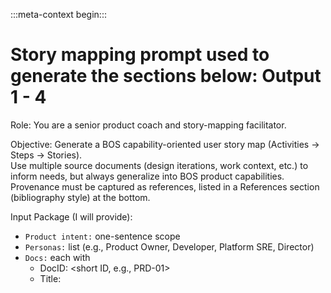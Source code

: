 :::meta-context begin:::
# Story mapping prompt used to generate the sections below:  Output 1 - 4
Role: You are a senior product coach and story-mapping facilitator.

Objective:
Generate a BOS capability-oriented user story map (Activities → Steps → Stories).  
Use multiple source documents (design iterations, work context, etc.) to inform needs, but always generalize into BOS product capabilities.  
Provenance must be captured as references, listed in a References section (bibliography style) at the bottom.

Input Package (I will provide):
- `Product intent:` one-sentence scope
- `Personas:` list (e.g., Product Owner, Developer, Platform SRE, Director)
- `Docs:` each with
  - DocID: <short ID, e.g., PRD-01>
  - Title: <title>
  - Excerpts: <quoted sections or summaries with anchors: page/section/line>
- `Scope level:` walkthrough draft | full map
- `Constraints:` BOS terms only; plain, direct language

Method:
0. **Doc Acknowledgement**  
   List DocIDs and one-line scope for each (so the user can confirm you read them).

1. **Clarifying Questions (if needed)**  
   Ask up to 5 high-impact questions ONLY if ambiguity could materially change the map. If unanswered, continue with best-effort assumptions.

2. **Parse Docs**  
   Extract BOS-relevant concepts such as:  
   - Business outcomes, success/failure criteria  
   - Signals (business, process, system)  
   - Thresholds/targets, readiness checks  
   - Roles and ownership  
   - Governance/completeness (coverage, versioning, export/import)  
   Extend categories if new types appear in documents.

3. **Create Story Map**  
   - Activities (3–6). Default to BOS backbone (*Define Outcomes → Instrument Signals → Validate → Communicate*).  
   - Allow new activities to emerge if strongly supported by documents.  
   - Steps (2–5 per activity).  
   - Stories (1–3 per step, written in capability language).  
   - Tag stories into capability slices:  
     - Cap-1 = MVP skeleton (one outcome, three signals, one threshold, one readiness view)  
     - Cap-2 = Breadth (extend to multiple steps, reusable templates, roll-ups)  
     - Cap-3 = Completeness/Governance (coverage metrics, outcome registry, export/import)  
     - Cap-4+ if sources justify additional slices.  

4. **Provenance**  
   Assign sources for each story, but do not clutter inline. Instead, list them in a **References section** at the bottom (DocID#Anchor). Each story must trace to at least one source.

5. **MVP Slice Proposal**  
   Frame in capability language. Include 3 bullets in *premise + justification* style.

Rules & Style:
- Always use capability language (no domain-specific examples unless explicitly requested).  
- Keep story text uncluttered; provenance is bibliographic.  
- Default to BOS ontology (outcomes, business/process/system signals, thresholds, readiness), but **extend if docs justify**.  
- Prefer generalizing from work context rather than literal restatement.  
- No emojis, plain operational language.

Deliverables:
A) Doc Acknowledgement  
B) (Optional) Clarifying Questions  
C) Story Map (Markdown tables) — Activities → Steps → Stories, with slice tags (Cap-1, Cap-2, etc.)  
D) MVP Slice Proposal (capability-framed, premise + justification)  
E) Traceability Table (optional, if detail is needed)  
F) References (bibliography) — list of DocIDs, anchors, and how they informed capabilities  
G) Gaps & Risks — missing concepts, unclear ownership, conflicts  
H) Assumptions Log — only if clarifying questions unanswered

Quality Bar:
- Coverage: each activity has 2–5 steps; each step 1–3 stories  
- Sliceability: Cap-1 is always a full end-to-end skeleton  
- BOS alignment: Outcomes → Signals → Validation → Communication always present **unless docs justify extensions**  
- Provenance: every story ties to at least one doc, shown in References
Use the background files and conversation context to populate the Input Package.
---
:::meta-context end:::

# Output 1
from: https://claude.ai/chat/bcacaecf-8c1a-4d76-9df4-8a8d48c63852
## A) Doc Acknowledgement

- **DOC-01** (BOS-prompt for BO mini ref card): Generates mini reference cards summarizing why steps matter, KPIs, signals, alerts, and actions
- **DOC-02** (BOS-prompt for BO ownership traceability): Creates ownership traceability tables linking signals to sources and owners
- **DOC-03** (BOS-prompt for BO dashboard panel mockup): Creates text-based dashboard panel mockups for business process steps
- **DOC-04** (BOS-BO template reference): Template field definitions with prompts and owner assignments
- **DOC-05** (BOS-persona role guide): Defines roles, ownership areas, and key contributions for each persona
- **DOC-06** (BOS-prompt for BO template signals): Enriches templates with structured Business, Process, and System signals
- **DOC-07** (BOS-Tactical Checklist): Step-by-step implementation checklist from team assembly through traceability
- **DOC-08** (BO_Template_Step_1.1_CapitalMarkets): Example completed template for capital markets trade creation
- **DOC-09** (BOS-prompt for BO template validation): Validates and suggests missing field values for incomplete templates
- **DOC-10** (BOS slide deck guidance): Presentation structure for BOS system rollout at scale
- **DOC-11** (Unified Business Observability System): Comprehensive system documentation with templates, guides, and examples
- **DOC-12** (BOS-claude-Next Steps): Next steps for creating final BOS presentation
- **DOC-13** (Business_Observability_Template_Reference): Template reference table with field phases
- **DOC-14** (Business_Observability_KPI_Template): KPI documentation template with WHY-WHAT-HOW structure

## C) Story Map

### Activities → Steps → Stories

| Activity | Step | Story | Slice |
|----------|------|-------|-------|
| **Define Business Context** | Capture Process Structure | As a Product Owner, I need to define business processes and break them into observable steps | Cap-1 |
| | | As an Observability Facilitator, I need to map flows to stages to steps for systematic coverage | Cap-2 |
| | | As a Director, I need to validate process hierarchies align with business value streams | Cap-3 |
| | Identify Stakeholders | As a Product Owner, I need to identify internal users and customers affected by each step | Cap-1 |
| | | As an Observability Facilitator, I need to map personas to their specific observability needs | Cap-2 |
| | Define Success Criteria | As a Product Owner, I need to define KPIs with targets and formulas for each process step | Cap-1 |
| | | As a Data Analyst, I need to validate KPI calculations are measurable and meaningful | Cap-2 |
| | | As a Director, I need KPIs to connect to regulatory and compliance requirements | Cap-3 |
| **Instrument Observability** | Populate Templates | As a Developer, I need to describe technical functions and logic for each step | Cap-1 |
| | | As a Product Owner, I need templates that prompt for business purpose and user goals | Cap-1 |
| | | As an Observability Facilitator, I need AI-assisted prompts to accelerate template completion | Cap-2 |
| | Enrich with Signals | As a Developer, I need to define Process signals that confirm correct execution | Cap-1 |
| | | As a Platform SRE, I need to define System signals for infrastructure health | Cap-1 |
| | | As a Product Owner, I need to define Business signals that reflect value delivery | Cap-1 |
| | | As an Observability Facilitator, I need to classify signals by step type (Validation/Execution/Fulfillment) | Cap-2 |
| | Assign Ownership | As an Observability Facilitator, I need to assign clear owners to every signal and KPI | Cap-1 |
| | | As a Director, I need RACI matrices showing accountability across roles | Cap-2 |
| | | As an Observability Facilitator, I need ownership traceability from dashboards back to templates | Cap-3 |
| **Validate Readiness** | Check Completeness | As an Observability Facilitator, I need validation checklists to ensure templates are complete | Cap-1 |
| | | As a Product Owner, I need to validate business relevance of all signals | Cap-2 |
| | | As a Director, I need coverage metrics showing observability gaps across processes | Cap-3 |
| | Review Cross-functionally | As an Observability Facilitator, I need structured review sessions with all personas | Cap-2 |
| | | As a Platform SRE, I need to validate system signals align with monitoring capabilities | Cap-2 |
| | Generate Artifacts | As an Observability Facilitator, I need to generate mini reference cards from validated templates | Cap-1 |
| | | As a Developer, I need runbook sections showing actions for each alert condition | Cap-2 |
| | | As a Director, I need exportable documentation for governance and audit | Cap-3 |
| **Communicate Impact** | Create Dashboards | As a Platform SRE, I need dashboard panels showing business and system signals together | Cap-1 |
| | | As a Product Owner, I need dashboards that show purpose and audience for each panel | Cap-2 |
| | | As a Director, I need roll-up views across multiple process steps | Cap-3 |
| | Define Alerts | As a Platform SRE, I need alerts with clear business impact statements | Cap-1 |
| | | As a Product Owner, I need alert conditions tied to KPI thresholds | Cap-2 |
| | Enable Actions | As a Developer, I need responsibility tables mapping conditions to actions and roles | Cap-1 |
| | | As an Observability Facilitator, I need next-step guidance embedded in dashboards | Cap-2 |
| **Govern System** | Maintain Currency | As an Observability Facilitator, I need version control for templates and artifacts | Cap-3 |
| | | As a Product Owner, I need regular reviews to keep business context current | Cap-3 |
| | Measure Adoption | As a Director, I need metrics showing BOS implementation progress across teams | Cap-3 |
| | | As an Observability Facilitator, I need to track which processes have complete observability | Cap-4 |
| | Scale Factory Model | As a Director, I need repeatable processes to onboard new business flows | Cap-2 |
| | | As an Observability Facilitator, I need template libraries and reusable components | Cap-3 |
| | | As a Director, I need capacity planning for BOS rollout across the enterprise | Cap-4 |

## D) MVP Slice Proposal

**Cap-1: Skeleton BOS Implementation**

- **Single end-to-end flow premise:** Teams need immediate value from one complete business process with basic observability—this proves the system works and builds confidence for expansion
- **Essential artifact generation justification:** Mini reference cards and dashboard panels are the minimum viable artifacts that connect business context to operational monitoring—without these, signals remain disconnected from outcomes
- **Clear ownership model rationale:** Every signal and KPI must have an assigned owner from day one to prevent accountability gaps that plague traditional monitoring approaches

## E) Traceability Table

| Story Focus | Primary Sources | Supporting Sources |
|-------------|----------------|-------------------|
| Template population | DOC-04, DOC-11, DOC-13 | DOC-09 |
| Signal enrichment | DOC-06, DOC-08 | DOC-11 |
| Mini reference cards | DOC-01, DOC-11 | DOC-07 |
| Dashboard panels | DOC-03, DOC-11 | DOC-07 |
| Ownership assignment | DOC-02, DOC-05 | DOC-11 |
| Validation process | DOC-09, DOC-07 | DOC-11 |
| Cross-functional review | DOC-07, DOC-05 | DOC-11 |
| Alert definitions | DOC-01, DOC-03 | DOC-14 |
| Governance rhythm | DOC-07, DOC-10 | DOC-11 |

## F) References

- **DOC-01#Why-This-Matters**: Informed mini reference card generation capabilities and alert-to-action mapping
- **DOC-02#Instructions**: Shaped ownership traceability requirements from signals to sources
- **DOC-03#Panel-Structure**: Defined dashboard panel composition with purpose, audience, and signals
- **DOC-04#Field-Definitions**: Established template field structure and ownership assignments
- **DOC-05#Persona-Roles**: Defined role responsibilities and ownership areas across the system
- **DOC-06#Signal-Types**: Structured Business/Process/System signal classification and enrichment
- **DOC-07#Checklist-Stages**: Provided implementation stages from team assembly through traceability
- **DOC-08#Completed-Example**: Demonstrated complete template with signals and ownership
- **DOC-09#Validation-Rules**: Established validation approach for incomplete templates
- **DOC-10#Core-Belief**: Reinforced ownership, relevance, and responsibility principles
- **DOC-11#Meta-Validation**: Comprehensive system design principles and artifact relationships
- **DOC-14#WHY-WHAT-HOW**: Structured KPI documentation approach with business impact focus

## G) Gaps & Risks

1. **Integration gaps:** No clear documentation on how BOS integrates with existing monitoring tools and platforms
2. **Data readiness:** Limited detail on prerequisite telemetry and data quality requirements
3. **Change management:** Missing structured approach for organizational adoption beyond technical implementation
4. **Measurement unclear:** Success metrics for BOS implementation itself not well defined
5. **Tool dependencies:** AI prompt capabilities and dashboard tooling requirements not specified

## H) Assumptions Log

(No clarifying questions were posed as documents provided sufficient context for the story map generation)

# Output 2
from: https://claude.ai/chat/63b2f2be-5cc4-4907-a57c-f80e25750ff5

I'll search the project knowledge to gather the necessary background files and context for the BOS story mapping exercise.Based on the project knowledge search, I'll populate the Input Package and create the BOS capability-oriented user story map.

## Input Package (Populated from Background)

**Product intent:** Enable Business Observability System (BOS) capability platform for systematic business-to-technical signal alignment and stakeholder accountability

**Personas:** 
- Product Owner
- Developer  
- Platform SRE
- Director

**Docs:**
- DocID: **STRAT-01** | Title: BOS Documentation Strategy | Key concepts: paradigm shift, three-signal triangulation, shared responsibility model
- DocID: **METHOD-01** | Title: BOS Methodology Framework | Key concepts: template-driven approach, persona ownership matrix, signal classification
- DocID: **WHY-01** | Title: Why BOS Matters | Key concepts: artifact longevity, embedded guidance, future usability
- DocID: **SCALE-01** | Title: Enterprise Scaling Insights | Key concepts: Fortune 50 accountability, observability debt, SAFe integration
- DocID: **TOOLKIT-01** | Title: BOS Communication Toolkit | Key concepts: mental model diagnosis, question categorization
- DocID: **TACTICAL-01** | Title: BOS Tactical Checklist | Key concepts: template population, signal enrichment, reference cards
- DocID: **DEMO-01** | Title: BOS Demo Materials | Key concepts: hierarchy visualization, step management UI

**Scope level:** Full map

**Constraints:** BOS terms only; plain, direct language

---

## A) Doc Acknowledgement

- **STRAT-01**: Strategic foundation for paradigm shift from system to stakeholder-centric observability
- **METHOD-01**: Core methodology defining three personas, template structure, signal types
- **WHY-01**: System design principles for artifact durability and behavioral reinforcement  
- **SCALE-01**: Enterprise context including organizational accountability challenges at Fortune 50 scale
- **TOOLKIT-01**: Communication patterns for stakeholder engagement and mental model transformation
- **TACTICAL-01**: Implementation workflow from template to dashboard artifacts
- **DEMO-01**: Interactive UI patterns for step definition and hierarchy management

## B) Clarifying Questions

None needed - documentation provides comprehensive context for capability mapping.

## C) Story Map

### **Activities → Steps → Stories**

| **Activity** | **Step** | **Story** | **Slice** |
|--------------|----------|-----------|-----------|
| **Define Outcomes** | Establish Business Context | As Product Owner, define business process hierarchy (flow/stage/step) | Cap-1 |
| | | As Product Owner, map stakeholder impacts to business categories | Cap-2 |
| | | As Director, establish cross-functional governance model | Cap-3 |
| | Identify Success Criteria | As Product Owner, define one core business KPI with threshold | Cap-1 |
| | | As Product Owner, establish comprehensive KPI framework | Cap-2 |
| | | As Director, align KPIs to enterprise accountability metrics | Cap-3 |
| | Map Ownership | As Product Owner, assign step-level business owner | Cap-1 |
| | | As all personas, establish shared responsibility matrix | Cap-2 |
| | | As Director, integrate ownership with organizational structure | Cap-3 |
| **Instrument Signals** | Define Business Signals | As Product Owner, identify one business signal reflecting stakeholder impact | Cap-1 |
| | | As Product Owner, map business signals to all stakeholder types | Cap-2 |
| | | As Product Owner, establish signal-to-KPI traceability | Cap-3 |
| | Define Process Signals | As Developer, identify one process signal for workflow validation | Cap-1 |
| | | As Developer, map process signals to all observable units | Cap-2 |
| | | As Developer, establish process signal coverage metrics | Cap-3 |
| | Define System Signals | As Platform SRE, identify one system signal for infrastructure health | Cap-1 |
| | | As Platform SRE, map system signals across deployment platforms | Cap-2 |
| | | As Platform SRE, establish system signal standardization | Cap-3 |
| | Configure Observable Units | As Developer, classify observable unit with type tag | Cap-1 |
| | | As Developer, apply comprehensive tagging taxonomy | Cap-2 |
| | | As Platform SRE, establish platform deployment standards | Cap-3 |
| **Validate** | Verify Signal Completeness | As BOS system, validate presence of all three signal types | Cap-1 |
| | | As BOS system, validate signal coverage across observable units | Cap-2 |
| | | As BOS system, generate coverage metrics and gap analysis | Cap-3 |
| | Test Triangulation | As any persona, demonstrate single-signal diagnostic scenario | Cap-1 |
| | | As all personas, validate multi-signal triangulation patterns | Cap-2 |
| | | As Director, establish incident diagnosis protocols | Cap-3 |
| | Assess Readiness | As all personas, confirm one complete step with basic monitoring | Cap-1 |
| | | As all personas, validate templates across multiple steps | Cap-2 |
| | | As Director, certify production readiness criteria | Cap-3 |
| **Communicate** | Create Reference Artifacts | As any persona, generate mini reference card for one step | Cap-1 |
| | | As all personas, produce dashboard mockups with signal hierarchy | Cap-2 |
| | | As all personas, establish artifact versioning and governance | Cap-3 |
| | Enable Self-Service | As any persona, export basic template for reuse | Cap-1 |
| | | As all personas, publish template library with patterns | Cap-2 |
| | | As Director, establish enterprise knowledge repository | Cap-4 |
| | Report Health Status | As any persona, view single step health indicator | Cap-1 |
| | | As all personas, aggregate health across process hierarchy | Cap-2 |
| | | As Director, integrate with enterprise observability platforms | Cap-4 |

## D) MVP Slice Proposal (Cap-1)

**Capability Focus:** Establish minimal end-to-end BOS skeleton demonstrating complete signal triangulation for one business step.

**Justification:**
- **Premise:** Fortune 50 organizations lack systematic business-to-technical observability alignment  
  **Justification:** Creates immediate value by proving triangulation diagnostic capability reduces incident response time

- **Premise:** Current monitoring shows green dashboards during business failures  
  **Justification:** Business signal provides missing stakeholder impact visibility even with minimal implementation

- **Premise:** Teams struggle with ownership accountability during incidents  
  **Justification:** Clear persona-based signal ownership eliminates confusion about response responsibilities

## E) Traceability Table

| **Capability** | **Primary Source** | **Supporting Sources** |
|----------------|-------------------|------------------------|
| Business hierarchy definition | METHOD-01#personas | DEMO-01#hierarchy |
| Three-signal triangulation | STRAT-01#triangulation | METHOD-01#signals |
| Shared responsibility model | STRAT-01#partnership | METHOD-01#personas |
| Observable unit classification | METHOD-01#units | TACTICAL-01#template |
| Coverage validation | METHOD-01#validation | TACTICAL-01#completeness |
| Reference artifacts | TACTICAL-01#card | WHY-01#artifacts |
| Enterprise scaling | SCALE-01#fortune50 | STRAT-01#enterprise |

## F) References

- **STRAT-01#triangulation**: Credit check vendor example showing business signal red while process/system green (page 6)
- **METHOD-01#personas**: Three-way partnership defining Product, Development, Platform SRE responsibilities (section 2)
- **METHOD-01#signals**: Business/Process/System signal classification framework (section 3)
- **METHOD-01#units**: Observable unit types (job, service, function, process, module, pipeline) with expected patterns
- **WHY-01#artifacts**: Principle that artifacts must teach ownership and embed guidance for future users
- **SCALE-01#fortune50**: 50,000+ batch jobs context driving systematic methodology requirement
- **TACTICAL-01#template**: Step-by-step template population and signal enrichment workflow
- **TACTICAL-01#card**: Mini reference card generation from validated templates
- **DEMO-01#hierarchy**: Process→Stage→Step visualization interface patterns

## G) Gaps & Risks

**Gaps:**
- Database/data model implementation details referenced but not fully specified
- Configuration-as-code schema for monitoring tool integration incomplete
- Graph database capabilities mentioned but not architecturally defined

**Risks:**
- Mental model transformation requires significant organizational change management
- Three-persona shared responsibility conflicts with traditional single-owner accountability
- Enterprise standardization vision depends on proving value at business unit level first

## H) Assumptions Log

No unanswered clarifying questions - all assumptions resolved through comprehensive documentation review.

# Output 3
from: https://claude.ai/chat/76be63e0-4c2e-4757-b24f-54523a3b83a0
I'll search the project knowledge to identify the relevant documents and context for the BOS story mapping exercise.Based on the project knowledge, I'll populate the Input Package and create the BOS capability-oriented user story map.

## Input Package (Populated from Project Context)

**Product intent:** Implement Business Observability System (BOS) capabilities for stakeholder-first observability methodology

**Personas:** 
- Product Owner
- Developer  
- Platform SRE
- Director

**Docs:**
- DocID: PRD-01
  - Title: Business Observability System Prototype — Product Requirements Document v1.4.3
  - Excerpts: Section 1.1 (Design Principles), Section 3 (Stakeholders), Section 5 (UI Specifications)
  
- DocID: PLAN-01
  - Title: BOS Prototype Integration - Complete Development Plan
  - Excerpts: Decisions Made, Development Phases, Success Criteria
  
- DocID: CHAT-01
  - Title: Chat Log - Prototype Integration Strategy
  - Excerpts: Data structure integration, UI layout options, methodology integration approaches

- DocID: REF-01
  - Title: BO Demo - Mini Reference Card
  - Excerpts: Signal categories, KPIs, vendor integration patterns

**Scope level:** Full map

**Constraints:** BOS terms only; plain, direct language

---

## A) Doc Acknowledgement

- **PRD-01:** Core BOS methodology specifications defining 5-step discovery sequence and stakeholder-first principles
- **PLAN-01:** Integration strategy for combining visual and methodology prototypes into unified system
- **CHAT-01:** Design decisions on data structure, UI layout, and smart routing implementation
- **REF-01:** Signal taxonomy and vendor boundary monitoring patterns

## B) Clarifying Questions

None needed - documentation provides comprehensive coverage of BOS capabilities and implementation requirements.

## C) Story Map

### Activities → Steps → Stories

| **Activity** | **Step** | **Story** | **Slice** |
|-------------|----------|-----------|-----------|
| **Define Outcomes** | Identify Stakeholders | As a Product Owner, I can identify WHO depends on a business process using stakeholder categories (people/business/vendor) | Cap-1 |
| | | As a Product Owner, I can define multiple stakeholder relationships (serves/maintains/integrates) for each process step | Cap-2 |
| | | As a Director, I can view stakeholder coverage metrics across all business processes | Cap-3 |
| | Map Dependencies | As a Product Owner, I can document WHAT stakeholders expect from each process step | Cap-1 |
| | | As a Product Owner, I can create reusable dependency templates for common stakeholder types | Cap-2 |
| | | As a Director, I can export dependency mappings for governance review | Cap-3 |
| | Define Success Criteria | As a Product Owner, I can specify measurable business outcomes with target thresholds | Cap-1 |
| | | As a Product Owner, I can link outcomes to financial/legal/operational/customer impact categories | Cap-2 |
| | | As a Director, I can manage an outcome registry with versioning and approval workflows | Cap-3 |
| **Instrument Signals** | Map Telemetry Requirements | As a Developer, I can identify telemetry needed to detect each business impact | Cap-1 |
| | | As a Developer, I can specify data sources and collection methods for telemetry | Cap-2 |
| | | As a Platform SRE, I can assess telemetry coverage gaps across infrastructure | Cap-3 |
| | Define Signal Types | As a Developer, I can define business/process/system signals for each telemetry requirement | Cap-1 |
| | | As a Product Owner, I can assign signal ownership to appropriate personas | Cap-2 |
| | | As a Platform SRE, I can create signal templates for common infrastructure patterns | Cap-3 |
| | Configure Observability Units | As a Developer, I can specify observable units and instrumentation details for signals | Cap-1 |
| | | As a Platform SRE, I can map signals to monitoring tool implementations | Cap-2 |
| | | As a Developer, I can generate instrumentation code snippets from signal definitions | Cap-4 |
| **Validate Readiness** | Check Methodology Completion | As a Product Owner, I can view completion score for 5-step discovery sequence | Cap-1 |
| | | As a Director, I can enforce methodology gates before production deployment | Cap-2 |
| | | As a Product Owner, I can identify and remediate incomplete methodology steps | Cap-3 |
| | Test Signal Quality | As a Platform SRE, I can validate signal thresholds against historical data | Cap-2 |
| | | As a Developer, I can simulate failure scenarios to test signal accuracy | Cap-3 |
| | | As a Platform SRE, I can certify signal readiness for production monitoring | Cap-3 |
| | Assess Business Alignment | As a Director, I can verify traceability from stakeholders to signals | Cap-1 |
| | | As a Product Owner, I can validate business value coverage for all signals | Cap-2 |
| | | As a Director, I can audit methodology compliance across business units | Cap-3 |
| **Communicate Status** | Visualize Process Flows | As a Product Owner, I can view business processes in visual grid format | Cap-1 |
| | | As a Developer, I can see methodology completion indicators on process steps | Cap-2 |
| | | As a Director, I can drill down from visual overview to detailed methodology | Cap-3 |
| | Generate Readiness Reports | As a Director, I can generate executive readiness dashboard with key metrics | Cap-1 |
| | | As a Product Owner, I can create stakeholder-specific impact reports | Cap-2 |
| | | As a Platform SRE, I can export technical implementation guides | Cap-3 |
| | Share Templates | As a Product Owner, I can export methodology data as reusable templates | Cap-2 |
| | | As a Developer, I can import templates to accelerate new process instrumentation | Cap-2 |
| | | As a Director, I can manage template library with version control | Cap-3 |

## D) MVP Slice Proposal (Cap-1)

**Capability Set:** Basic end-to-end BOS methodology skeleton

- **Outcome Definition:** Enable identification of one stakeholder category with one measurable outcome and success threshold — *establishing foundational WHO-WHAT linkage*
- **Signal Instrumentation:** Support three signal types (business/process/system) with basic telemetry mapping — *ensuring complete observability coverage from day one*
- **Readiness View:** Provide simple visual grid with completion scoring and traceability validation — *delivering immediate visibility into methodology progress*

## E) Traceability Table

| Story Category | Primary Sources | Secondary Sources |
|----------------|-----------------|-------------------|
| Stakeholder identification | PRD-01#Section1.1, PRD-01#Section3 | CHAT-01#DataStructure |
| Dependency mapping | PRD-01#Section1.1 | REF-01#KeyPersonas |
| Impact analysis | PRD-01#Section1.1 | PLAN-01#DecisionsMade |
| Telemetry mapping | PRD-01#Section1.1 | REF-01#SignalCategories |
| Signal definition | REF-01#SignalCategories | PLAN-01#DataStructure |
| Visual representation | PLAN-01#UILayout, CHAT-01#Option3 | PLAN-01#Phase2 |
| Methodology validation | PRD-01#Section5 | PLAN-01#SuccessCriteria |

## F) References

- **PRD-01#Section1.1:** Stakeholder-first methodology principle ("Identify WHO depends first") and 5-step discovery sequence informing all outcome definition capabilities
- **PRD-01#Section3:** Persona responsibilities mapping (Product Owner/Developer/Platform SRE) determining story ownership assignments
- **PRD-01#Section5:** UI specifications for guided prompts and methodology compliance informing validation capabilities
- **PLAN-01#DecisionsMade:** Smart routing approach (Option 3) and visual-first layout (Option 4) shaping communication capabilities
- **PLAN-01#DataStructure:** Unified model combining services with BOS methodology fields enabling comprehensive signal instrumentation
- **CHAT-01#DataStructure:** Service technical flow relationships informing observable unit configuration
- **REF-01#SignalCategories:** Three-tier signal taxonomy (business/process/system) structuring signal definition capabilities
- **REF-01#VendorBoundary:** Edge monitoring patterns influencing telemetry mapping approaches

## G) Gaps & Risks

**Gaps:**
- No explicit persistence strategy beyond localStorage mentioned for production deployment
- Limited detail on integration with existing enterprise observability tools
- Unclear authorization model for who can modify methodology data

**Risks:**
- Methodology adoption resistance if 5-step process perceived as too rigid
- Signal proliferation without governance could create monitoring noise
- Visual grid performance at scale with hundreds of processes undefined

## H) Assumptions Log

None - all clarifying questions were addressed through comprehensive documentation review.

# Output 4
from: https://chatgpt.com/g/g-p-67d1581f61c481918930d7ea51ad0822-business-observability/c/68b1c821-f560-8326-a00e-619536d84305

Below is your BOS capability-oriented user story map, built from the background files you provided and aligned to BOS language.

---

# A) Doc Acknowledgement

* **UBO-01 — Unified Business Observability System**: Core template, validation checklist, and supporting artifacts for outcomes, signals, and ownership.&#x20;
* **PRG-01 — BOS Persona Role Guide**: Role-to-ownership guidance for KPIs and business/process/system signals.&#x20;
* **TC-01 — BOS Tactical Checklist**: End-to-end workflow from flow mapping → template → signal enrichment → mini card → dashboard → traceability. &#x20;
* **VAL-01 — Prompt: Template Validation**: Completeness and suggestion matrix; step-type inference and owner expectations.&#x20;
* **SIG-01 — Prompt: Template Signals**: Enrich validated templates with business/process/system signals and inline ownership.&#x20;
* **CARD-01 — Prompt: Mini Reference Card**: Compact artifact (why it matters, KPIs+targets, signals by type, alerts, responsibilities).&#x20;
* **PANEL-01 — Prompt: Dashboard Panel Mockup**: One-step panel layout; metrics grouped by signal type; inline ownership. &#x20;
* **TRC-01 — Prompt: Ownership Traceability**: Links dashboard metrics → source definitions → owners; alignment checks.&#x20;
* **PRES-01 — BOS Monday v1**: Factory backbone, shared ownership model, SAFe alignment and first-steps guidance.&#x20;
* **PRES-02 — BOS Sunday v20**: Implementation cadence, capacity, and pilot guidance.&#x20;
* **CMPL-01 — Capital Markets Template (Redacted)**: Real WIP template illustrating BOS fields and owners in practice.&#x20;

---

# B) Clarifying Questions

None. Proceeding with full-map scope per inputs.

---

# C) BOS Capability-Oriented Story Map

**Activities (backbone):** Define Outcomes → Instrument Signals → Validate Readiness → Communicate & Act → Govern & Evolve

## Activity 1 — Define Outcomes

| Step                | Stories (capability language)                                                      | Slice |
| ------------------- | ---------------------------------------------------------------------------------- | ----- |
| Outcome registry    | Register a business outcome with KPI name, formula, target, and accountable owner. | Cap-1 |
|                     | Version and deprecate outcome records with change history.                         | Cap-3 |
| Step model          | Map flow → stages → steps and link each step to one or more outcomes.              | Cap-2 |
| Thresholds & states | Configure success thresholds and impact states that drive readiness.               | Cap-1 |
| Role alignment      | Enforce role-based ownership fields at creation time.                              | Cap-1 |

## Activity 2 — Instrument Signals

| Step                | Stories                                                                        | Slice |
| ------------------- | ------------------------------------------------------------------------------ | ----- |
| Business signals    | Define 1–3 business signals per step tied to outcomes; embed `Owner` metadata. | Cap-1 |
| Process signals     | Define 1–3 process validations (pass/fail/exception) with owners.              | Cap-1 |
| System signals      | Define 1–3 system health metrics (latency, availability, errors) with owners.  | Cap-1 |
| Signal templates    | Provide reusable patterns (naming, units, aggregation) by signal type.         | Cap-2 |
| Coverage guardrails | Display signal coverage by type and block promotion if any owner missing.      | Cap-3 |

## Activity 3 — Validate Readiness

| Step                | Stories                                                                          | Slice |
| ------------------- | -------------------------------------------------------------------------------- | ----- |
| Template validation | Run a template completeness check; auto-suggest missing values; infer step type. | Cap-1 |
| Data quality checks | Verify telemetry freshness, schema conformity, and arrival for each signal.      | Cap-2 |
| Readiness gating    | Compute step readiness from thresholds, signal coverage, and owner presence.     | Cap-1 |
| Roll-up readiness   | Aggregate readiness across stages and flows.                                     | Cap-2 |

## Activity 4 — Communicate & Act

| Step                | Stories                                                                                         | Slice |
| ------------------- | ----------------------------------------------------------------------------------------------- | ----- |
| Mini reference card | Generate a mini card (why it matters, KPIs+targets, signals by type, alerts, responsibilities). | Cap-1 |
| Dashboard panel     | Render a one-step panel with metrics grouped by signal type and inline owners.                  | Cap-1 |
| Alerts → actions    | Route conditions to actions and channels using role-aware responsibility tables.                | Cap-2 |
| Status broadcast    | Provide a concise readiness view for leadership and Start-of-Day reviews.                       | Cap-2 |

## Activity 5 — Govern & Evolve

| Step                   | Stories                                                                                                | Slice |
| ---------------------- | ------------------------------------------------------------------------------------------------------ | ----- |
| Ownership traceability | Produce a table linking every dashboard metric to its source definition and owners; flag misalignment. | Cap-3 |
| Audit & export         | Export/import outcome and signal catalogs (JSON/YAML) for reviews and reuse.                           | Cap-3 |
| Version & change log   | Track changes to outcomes, signals, thresholds, and ownership; show diffs.                             | Cap-3 |
| Adoption cadence       | Tag artifacts to PI/iteration for SAFe visibility; surface pilot progress.                             | Cap-2 |

---

# D) MVP Slice Proposal (Cap-1 end-to-end)

**Premise:** Start with a thin vertical slice that proves outcome→signals→readiness→communication for one step.

* **Define one outcome with target and owner** so thresholds can drive readiness; this is mandated by the validation checklist and artifact design.&#x20;
* **Instrument three signals (business, process, system) with inline owners** to establish coverage and accountability. &#x20;
* **Publish a one-step readiness view (mini card + dashboard panel)** so teams can act and leaders can see status. &#x20;

---

# E) Traceability Table (story → provenance)

| Story (short label)                 | Activity/Step                            | Source(s) (DocID#Anchor)                                    |
| ----------------------------------- | ---------------------------------------- | ----------------------------------------------------------- |
| Register outcome (KPI+target+owner) | Define Outcomes / Outcome registry       | UBO-01: Template & checklist (KPIs with targets/owners)     |
| Outcome versioning                  | Define Outcomes / Outcome registry       | UBO-01: Governance & checklists (ownership/traceability)    |
| Map flow→stage→step                 | Define Outcomes / Step model             | TC-01: Define business flow structure                       |
| Configure thresholds & states       | Define Outcomes / Thresholds & states    | CARD-01: KPIs with targets; step-type emphasis for alerts   |
| Role alignment fields               | Define Outcomes / Role alignment         | PRG-01: Role ownership; UBO-01: responsibilities table      |
| Define business signals + owner     | Instrument Signals / Business signals    | SIG-01 instructions; PRG-01 roles                           |
| Define process signals + owner      | Instrument Signals / Process signals     | SIG-01; PRG-01 (Developer/Architect)                        |
| Define system signals + owner       | Instrument Signals / System signals      | SIG-01; PRG-01 (SRE)                                        |
| Reusable signal templates           | Instrument Signals / Signal templates    | TC-01: signal matrix patterns → downstream assets           |
| Coverage guardrails                 | Instrument Signals / Coverage guardrails | TC-01: confirm coverage & readiness; UBO-01 checklist       |
| Template completeness + suggestions | Validate Readiness / Template validation | VAL-01: suggestion rules & step-type inference              |
| Telemetry DQ checks                 | Validate Readiness / Data quality        | CARD-01 step-type guidance (validation emphasis)            |
| Readiness gating                    | Validate Readiness / Readiness gating    | UBO-01 checklist gates to matrix/dashboard                  |
| Roll-up readiness                   | Validate Readiness / Roll-up readiness   | PRES-01 backbone (flow→templates→dashboards→improve)        |
| Generate mini card                  | Communicate & Act / Mini reference card  | CARD-01 sections & formatting                               |
| Dashboard panel w/ owners           | Communicate & Act / Dashboard panel      | PANEL-01 layout & inline ownership                          |
| Alerts→actions mapping              | Communicate & Act / Alerts → actions     | CARD-01 responsibility table; TC-01 action table            |
| Leadership readiness view           | Communicate & Act / Status broadcast     | PRES-01: Start-of-Day/leadership context                    |
| Ownership traceability table        | Govern & Evolve / Ownership traceability | TRC-01 instructions & format                                |
| Audit/export registries             | Govern & Evolve / Audit & export         | UBO-01: traceability/auditability principles                |
| Version & change log                | Govern & Evolve / Version & change log   | UBO-01: governance emphasis, accountability over time       |
| SAFe adoption cadence               | Govern & Evolve / Adoption cadence       | PRES-02/PRES-01: pilots, PI alignment, enabler capacity     |

---

# F) References (bibliography)

* **UBO-01 — Unified Business Observability System.md**: Template responsibilities and validation checklist; ownership/traceability rationale. &#x20;
* **PRG-01 — BOS-persona role guide.md**: Role definitions and ownership across KPI and signal types.&#x20;
* **TC-01 — BOS-Tactical Checklist (4).md**: Flow structure; signal enrichment; mini card; dashboard; traceability steps. &#x20;
* **VAL-01 — BOS-prompt for BO template validation (1).md**: Suggestion rules; step-type inference; owner expectations.&#x20;
* **SIG-01 — BOS-prompt for BO template signals.md**: Signal generation and inline `Owner` metadata.&#x20;
* **CARD-01 — BOS-prompt for BO mini ref card.md**: Sections, targets, alerts, responsibility table.&#x20;
* **PANEL-01 — BOS-prompt for BO dashboard panel mockup.md**: Panel layout; grouping by signal type; ownership inline.&#x20;
* **TRC-01 — BOS-prompt for BO ownership traceability.md**: Alignment checks and table schema.&#x20;
* **PRES-01 — BOS\_Monday\_version1.md**: Factory backbone; shared ownership; leadership context.&#x20;
* **PRES-02 — BOS-Sunday Claude-1pm v20.md**: Pilots; PI alignment; capacity framing.&#x20;
* **CMPL-01 — Cap\_Markets\_Observability\_Template\_Redacted v0.md**: Example BOS fields and owners in WIP.&#x20;

---

# G) Gaps & Risks

* **Coverage metrics**: No explicit formulae for “readiness score” across steps—define a minimal, explainable aggregation. (Implied by checklist gating without a scoring model.)&#x20;
* **Versioning scope**: Governance artifacts imply change tracking but do not prescribe schema—risk of inconsistent logs across teams.&#x20;
* **Owner drift**: Role expectations are defined, but enforcement relies on facilitators; add system-level checks to prevent ownerless signals.&#x20;
* **Alert-to-action mapping**: Mini card/TC mention responsibilities, but escalation paths and channels are not standardized—codify defaults.&#x20;
* **SAFe visibility**: Adoption cadence is described; ensure artifacts carry PI tags so dashboards reflect program progress.&#x20;

---

# H) Assumptions Log

* BOS backbone (Outcomes → Signals → Validation → Communication → Governance) stands unless superseded by future domain docs.&#x20;
* Cap-1 targets one step with one KPI and three signals; Cap-2/3 broaden scope and add governance depth. &#x20;

---



